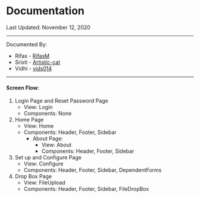 # Documentation
Last Updated: November 12, 2020

---
Documented By: 
- Rifas - [RifasM](https://github.com/RifasM)
- Sristi - [Artistic-cat](https://github.com/Artistic-cat)
- Vidhi - [vids014](https://github.com/vids014)

---

#### Screen Flow:
1. Login Page and Reset Password Page
   - View: Login
   - Components: None 
2. Home Page
   - View: Home
   - Components: Header, Footer, Sidebar
        - About Page:
            - View: About
            - Components: Header, Footer, Sidebar
3. Set up and Configure Page
   - View: Configure
   - Components: Header, Footer, Sidebar, DependentForms
4. Drop Box Page
    - View: FileUpload
    - Components: Header, Footer, Sidebar, FileDropBox